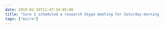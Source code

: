 ```yaml
---
date: 2019-02-16T11:47:34-05:00
title: "Sure I scheduled a research Skype meeting for Saturday morning, but I attended in my pajamas, so that still counts as work/life balance, right? 😂😭"
tags: ["micro"]
---
```

